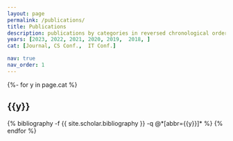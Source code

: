 ```yaml
---
layout: page
permalink: /publications/
title: Publications
description: publications by categories in reversed chronological order. # generated by jekyll-scholar.
years: [2023, 2022, 2021, 2020, 2019,  2018, ]
cat: [Journal, CS Conf.,  IT Conf.]

nav: true
nav_order: 1
---
```

<!-- _pages/publications.md -->
<div class="publications">

{%- for y in page.cat %}  
  <h2 class="year">{{y}}</h2>
    {% bibliography -f {{ site.scholar.bibliography }} -q @*[abbr={{y}}]* %}
{% endfor %}

</div>
